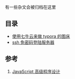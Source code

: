 有一些杂文会被归档在这里

## 目录

- [使用七牛云来做 typora 的图床](/normal/使用七牛云来做typora的图床)
- [ssh 免密码登陆服务器](/normal/ssh免密码登陆服务器)

## 参考

1. [JavaScript 高级程序设计](https://book.douban.com/subject/10546125/)
